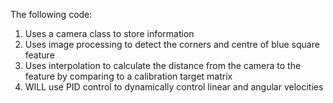The following code:
1. Uses a camera class to store information
2. Uses image processing to detect the corners and centre of blue square feature
3. Uses interpolation to calculate the distance from the camera to the feature by comparing to a calibration target matrix
4. WILL use PID control to dynamically control linear and angular velocities 

